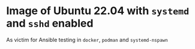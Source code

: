 # Image of Ubuntu 22.04 with `systemd` and `sshd` enabled

As victim for Ansible testing in `docker`, `podman` and `systemd-nspawn`
